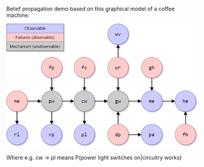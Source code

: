 Belief propagation demo based on this graphical model of a coffee machine:

![](graphical_model.png)

Where e.g. cw &rarr; pl means P(power light switches on|circuitry works)
